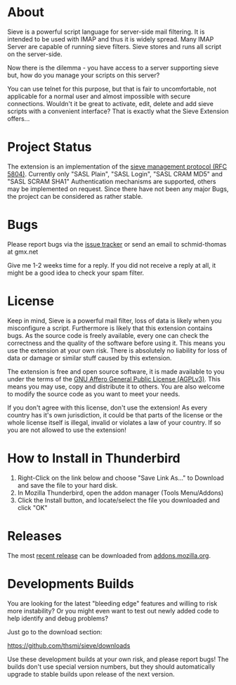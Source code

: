 # About

Sieve is a powerful script language for server-side mail filtering. It is 
intended to be used with IMAP and thus it is widely spread. Many IMAP Server 
are capable of running sieve filters. Sieve stores and runs all script on the 
server-side.

Now there is the dilemma - you have access to a server supporting sieve but, 
how do you manage your scripts on this server?

You can use telnet for this purpose, but that is fair to uncomfortable, not 
applicable for a normal user and almost impossible with secure connections. 
Wouldn't it be great to activate, edit, delete and add sieve scripts with a 
convenient interface? That is exactly what the Sieve Extension offers...

# Project Status

The extension is an implementation of the [sieve management protocol (RFC 5804)](https://wiki.tools.ietf.org/html/rfc5804).
Currently only "SASL Plain", "SASL Login", "SASL CRAM MD5" and "SASL SCRAM SHA1" 
Authentication mechanisms are supported, others may be implemented on request. 
Since there have not been any major Bugs, the project can be considered as 
rather stable.

# Bugs

Please report bugs via the [issue tracker](https://github.com/thsmi/sieve/issues) 
or send an email to schmid-thomas at gmx.net

Give me 1-2 weeks time for a reply. If you did not receive a reply at all, it 
might be a good idea to check your spam filter. 

# License

Keep in mind, Sieve is a powerful mail filter, loss of data is likely when you 
misconfigure a script. Furthermore is likely that this extension contains bugs. 
As the source code is freely available, every one can check the correctness and 
the quality of the software before using it. This means you use the extension at
your own risk. There is absolutely no liability for loss of data or damage or 
similar stuff caused by this extension.

The extension is free and open source software, it is made available to you 
under the terms of the [GNU Affero General Public License (AGPLv3)](http://www.fsf.org/licensing/licenses/agpl-3.0.html).
This means you may use, copy and distribute it to others. You are also welcome to modify 
the source code as you want to meet your needs.

If you don't agree with this license, don't use the extension! As every country 
has it's own jurisdiction, it could be that parts of the license or the whole 
license itself is illegal, invalid or violates a law of your country. If so you 
are not allowed to use the extension!

# How to Install in Thunderbird

1. Right-Click on the link below and choose "Save Link As..." to Download and 
   save the file to your hard disk.
2. In Mozilla Thunderbird, open the addon manager (Tools Menu/Addons) 
3. Click the Install button, and locate/select the file you downloaded and click "OK"


# Releases

The most [recent release](https://addons.mozilla.org/downloads/latest/2548/addon-2548-latest.xpi?src=external-mozdev) 
can be downloaded from [addons.mozilla.org](https://addons.mozilla.org/downloads/latest/2548/addon-2548-latest.xpi?src=external-mozdev).

# Developments Builds

You are looking for the latest "bleeding edge" features and willing to risk more instability?
Or you might even want to test out newly added code to help identify and debug problems?

Just go to the download section:

https://github.com/thsmi/sieve/downloads

Use these development builds at your own risk, and please report bugs! The builds 
don't use special version numbers, but they should automatically upgrade to stable 
builds upon release of the next version.
